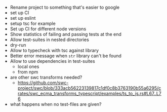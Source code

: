 - Rename project to something that's easier to google
- set up CI
- set up eslint
- setup tsc for example
- Set up CI for different node versions
- Show statistics of failing and passing tests at the end
- Allow test-suites in nested directories
- dry-run
- Allow to typecheck with tsc against library
- Better error message when `str` library can't be found
- Allow to use dependencies in test-suites
  - local ones
  - from npm
- are other swc transforms needed?
  - https://github.com/swc-project/swc/blob/333acb56223139817c1df0c8b3763190b55a6295/crates/swc_ecma_transforms_typescript/examples/ts_to_js.rs#L67..L76
- what happens when no test-files are given?
